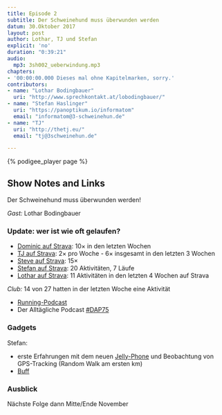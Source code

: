 ```yaml
---
title: Episode 2
subtitle: Der Schweinehund muss überwunden werden
datum: 30.Oktober 2017
layout: post
author: Lothar, TJ und Stefan
explicit: 'no'
duration: "0:39:21"
audio:
  mp3: 3sh002_ueberwindung.mp3
chapters:
- '00:00:00.000 Dieses mal ohne Kapitelmarken, sorry.'
contributors:
- name: "Lothar Bodingbauer"
  uri: "http://www.sprechkontakt.at/lobodingbauer/"
- name: "Stefan Haslinger"
  uri: "https://panoptikum.io/informatom"
  email: "informatom@3-schweinehun.de"
- name: "TJ"
  uri: "http://thetj.eu/"
  email: "tj@3schweinehun.de"

---
```


{% podigee_player page %}

## Show Notes and Links

Der Schweinehund muss überwunden werden!

*Gast:* Lothar Bodingbauer

### Update: wer ist wie oft gelaufen?

* [Dominic auf Strava](https://www.strava.com/athletes/6518430): 10× in den letzten Wochen
* [TJ auf Strava](https://www.strava.com/athletes/25231379): 2× pro Woche - 6× insgesamt in den letzten 3 Wochen
* [Steve auf Strava](https://www.strava.com/athletes/6023237): 15×
* [Stefan auf Strava](https://www.strava.com/athletes/2912755): 20 Aktivitäten, 7 Läufe
* [Lothar auf Strava](https://www.strava.com/athletes/25232604): 11 Aktivitäten in den letzten 4 Wochen auf Strava


*Club:* 14 von 27 hatten in der letzten Woche eine Aktivität

* [Running-Podcast](https://fyyd.de/podcast/28214/0)
* Der Alltägliche Podcast [#DAP75](https://fyyd.de/episode/1880854)

### Gadgets

Stefan:

* erste Erfahrungen mit dem neuen [Jelly-Phone](https://www.kickstarter.com/projects/jellyphone/jelly-the-smallest-4g-smartphone?lang=de)
und Beobachtung von GPS-Tracking (Random Walk am ersten km)
* [Buff](http://www.buff.eu/de/)

### Ausblick

Nächste Folge dann Mitte/Ende November
